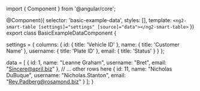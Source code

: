 import { Component } from '@angular/core';

@Component({
  selector: 'basic-example-data',
  styles: [],
  template: `
    <ng2-smart-table [settings]="settings" [source]="data"></ng2-smart-table>
  `
})
export class BasicExampleDataComponent {

  settings = {
    columns: {
      id: {
        title: 'Vehicle ID'
      },
      name: {
        title: 'Customer Name'
      },
      username: {
        title: 'Plate ID'
      },
      email: {
        title: 'Status'
      }
    }
  };
  
  data = [
    {
      id: 1,
      name: "Leanne Graham",
      username: "Bret",
      email: "Sincere@april.biz"
    },
    // ... other rows here
    {
      id: 11,
      name: "Nicholas DuBuque",
      username: "Nicholas.Stanton",
      email: "Rey.Padberg@rosamond.biz"
    }
  ];
}
